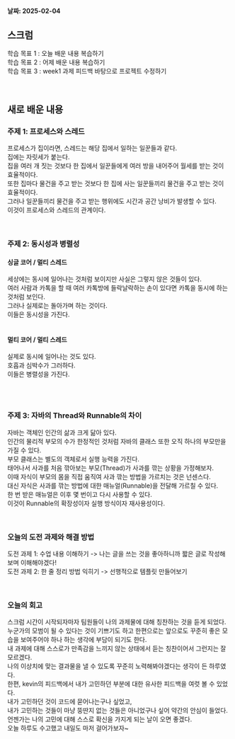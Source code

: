 #### 날짜: 2025-02-04

## 스크럼

학습 목표 1 : 오늘 배운 내용 복습하기  
학습 목표 2 : 어제 배운 내용 복습하기  
학습 목표 3 : week1 과제 피드백 바탕으로 프로젝트 수정하기  

⠀  


## 새로 배운 내용
### 주제 1: 프로세스와 스레드  
프로세스가 집이라면, 스레드는 해당 집에서 일하는 일꾼들과 같다.  
집에는 자릿세가 붙는다.  
집을 여러 개 짓는 것보다 한 집에서 일꾼들에게 여러 방을 내어주어 월세를 받는 것이 효율적이다.  
또한 집마다 물건을 주고 받는 것보다 한 집에 사는 일꾼들끼리 물건을 주고 받는 것이 효율적이다.  
그러나 일꾼들끼리 물건을 주고 받는 행위에도 시간과 공간 낭비가 발생할 수 있다.  
이것이 프로세스와 스레드의 관계이다.  

⠀  


### 주제 2: 동시성과 병렬성
#### 싱글 코어 / 멀티 스레드
세상에는 동시에 일어나는 것처럼 보이지만 사실은 그렇지 않은 것들이 있다.  
여러 사람과 카톡을 할 때 여러 카톡방에 들락날락하는 손이 있다면 카톡을 동시에 하는 것처럼 보인다.  
그러나 실제로는 돌아가며 하는 것이다.  
이들은 동시성을 가진다.  
⠀  

#### 멀티 코어 / 멀티 스레드
실제로 동시에 일어나는 것도 있다.  
호흡과 심박수가 그러하다.  
이들은 병렬성을 가진다.  
⠀  

⠀  

### 주제 3: 자바의 Thread와 Runnable의 차이
자바는 객체인 인간의 삶과 크게 닮아 있다.  
인간의 물리적 부모의 수가 한정적인 것처럼 자바의 클래스 또한 오직 하나의 부모만을 가질 수 있다.  
부모 클래스는 별도의 객체로서 실행 능력을 가진다.  
태어나서 사과를 처음 깎아보는 부모(Thread)가 사과를 깎는 상황을 가정해보자.  
이때 자식이 부모의 몸을 직접 움직여 사과 깎는 방법을 가르치는 것은 넌센스다.  
대신 자식은 사과를 깎는 방법에 대한 매뉴얼(Runnable)을 전달해 가르칠 수 있다.  
한 번 받은 매뉴얼은 이후 몇 번이고 다시 사용할 수 있다.  
이것이 Runnable의 확장성이자 실행 방식이자 재사용성이다.

⠀  

### 오늘의 도전 과제와 해결 방법

도전 과제 1: 수업 내용 이해하기 -> 나는 글을 쓰는 것을 좋아하니까 짧은 글로 작성해보며 이해해야겠다!  
도전 과제 2: 한 줄 정리 방법 익히기 -> 선행적으로 템플릿 만들어보기

⠀  

### 오늘의 회고

스크럼 시간이 시작되자마자 팀원들이 나의 과제물에 대해 칭찬하는 것을 듣게 되었다.  
누군가의 모범이 될 수 있다는 것이 기쁘기도 하고 한편으로는 앞으로도 꾸준히 좋은 모습을 보여주어야 하나 하는 생각에 부담이 되기도 한다.  
내 과제에 대해 스스로가 만족감을 느끼지 않는 상태에서 듣는 칭찬이어서 그런지는 잘 모르겠다.  
나의 이상치에 맞는 결과물을 낼 수 있도록 꾸준히 노력해봐야겠다는 생각이 든 하루였다.  
한편, kevin의 피드백에서 내가 고민하던 부분에 대한 유사한 피드백을 여럿 볼 수 있었다.  
내가 고민하던 것이 코드에 묻어나는구나 싶었고,  
내가 고민하는 것들이 마냥 뚱딴지 없는 것들은 아니었구나 싶어 약간의 안심이 들었다.  
언젠가는 나의 고민에 대해 스스로 확신을 가지게 되는 날이 오면 좋겠다.  
오늘 하루도 수고했고 내일도 마저 걸어가보자~
